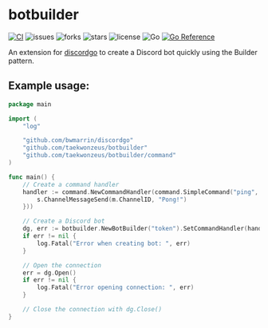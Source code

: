 # botbuilder

[![CI](https://github.com/TaeKwonZeus/botbuilder/actions/workflows/ci.yml/badge.svg)](https://github.com/TaeKwonZeus/botbuilder/actions/workflows/ci.yml)
![issues](https://img.shields.io/github/issues/TaeKwonZeus/botbuilder?logo=github)
![forks](https://img.shields.io/github/forks/TaeKwonZeus/botbuilder?logo=github)
![stars](https://img.shields.io/github/stars/TaeKwonZeus/botbuilder?logo=github)
![license](https://img.shields.io/github/license/TaeKwonZeus/botbuilder)
![Go](https://img.shields.io/github/go-mod/go-version/TaeKwonZeus/botbuilder)
[![Go Reference](https://pkg.go.dev/badge/github.com/taekwonzeus/botbuilder.svg)](https://pkg.go.dev/github.com/taekwonzeus/botbuilder)

An extension for [discordgo](https://github.com/bwmarrin/discordgo) to create a Discord bot quickly using the Builder pattern.

## Example usage:
```go
package main

import (
	"log"

	"github.com/bwmarrin/discordgo"
	"github.com/taekwonzeus/botbuilder"
	"github.com/taekwonzeus/botbuilder/command"
)

func main() {
	// Create a command handler
	handler := command.NewCommandHandler(command.SimpleCommand("ping", func(s *discordgo.Session, m *discordgo.MessageCreate, args []string) {
		s.ChannelMessageSend(m.ChannelID, "Pong!")
	}))

	// Create a Discord bot
	dg, err := botbuilder.NewBotBuilder("token").SetCommandHandler(handler).Build()
	if err != nil {
		log.Fatal("Error when creating bot: ", err)
	}

	// Open the connection
	err = dg.Open()
	if err != nil {
		log.Fatal("Error opening connection: ", err)
	}

	// Close the connection with dg.Close()
}
```
